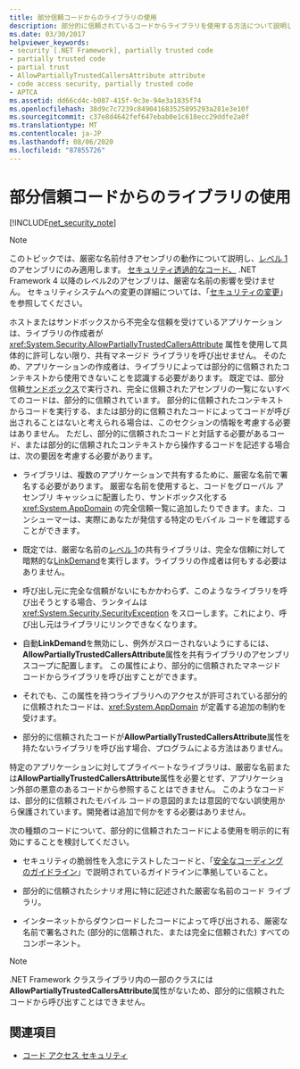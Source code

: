 ```yaml
---
title: 部分信頼コードからのライブラリの使用
description: 部分的に信頼されているコードからライブラリを使用する方法について説明します。 AllowPartiallyTrustedCallersAttribute 属性を使用して、共有マネージライブラリを呼び出します。
ms.date: 03/30/2017
helpviewer_keywords:
- security [.NET Framework], partially trusted code
- partially trusted code
- partial trust
- AllowPartiallyTrustedCallersAttribute attribute
- code access security, partially trusted code
- APTCA
ms.assetid: dd66cd4c-b087-415f-9c3e-94e3a1835f74
ms.openlocfilehash: 38d9c7c7239c849041683525895293a281e3e10f
ms.sourcegitcommit: c37e8d4642fef647ebab0e1c618ecc29ddfe2a0f
ms.translationtype: MT
ms.contentlocale: ja-JP
ms.lasthandoff: 08/06/2020
ms.locfileid: "87855726"
---
```

# <a name="using-libraries-from-partially-trusted-code"></a>部分信頼コードからのライブラリの使用

[!INCLUDE[net_security_note](../../../includes/net-security-note-md.md)]  
  
> [!NOTE]
> このトピックでは、厳密な名前付きアセンブリの動作について説明し、[レベル 1](security-transparent-code-level-1.md)のアセンブリにのみ適用します。 [セキュリティ透過的なコード、](security-transparent-code-level-2.md) .NET Framework 4 以降のレベル2のアセンブリは、厳密な名前の影響を受けません。 セキュリティシステムへの変更の詳細については、「[セキュリティの変更](https://docs.microsoft.com/previous-versions/dotnet/framework/security/security-changes)」を参照してください。  
  
 ホストまたはサンドボックスから不完全な信頼を受けているアプリケーションは、ライブラリの作成者が <xref:System.Security.AllowPartiallyTrustedCallersAttribute> 属性を使用して具体的に許可しない限り、共有マネージド ライブラリを呼び出せません。 そのため、アプリケーションの作成者は、ライブラリによっては部分的に信頼されたコンテキストから使用できないことを認識する必要があります。 既定では、部分信頼[サンドボックス](how-to-run-partially-trusted-code-in-a-sandbox.md)で実行され、完全に信頼されたアセンブリの一覧にないすべてのコードは、部分的に信頼されています。 部分的に信頼されたコンテキストからコードを実行する、または部分的に信頼されたコードによってコードが呼び出されることはないと考えられる場合は、このセクションの情報を考慮する必要はありません。 ただし、部分的に信頼されたコードと対話する必要があるコード、または部分的に信頼されたコンテキストから操作するコードを記述する場合は、次の要因を考慮する必要があります。  
  
- ライブラリは、複数のアプリケーションで共有するために、厳密な名前で署名する必要があります。 厳密な名前を使用すると、コードをグローバル アセンブリ キャッシュに配置したり、サンドボックス化する <xref:System.AppDomain> の完全信頼一覧に追加したりできます。また、コンシューマーは、実際にあなたが発信する特定のモバイル コードを確認することができます。  
  
- 既定では、厳密な名前の[レベル 1](security-transparent-code-level-1.md)の共有ライブラリは、完全な信頼に対して暗黙的な[LinkDemand](link-demands.md)を実行します。ライブラリの作成者は何もする必要はありません。  
  
- 呼び出し元に完全な信頼がないにもかかわらず、このようなライブラリを呼び出そうとする場合、ランタイムは <xref:System.Security.SecurityException> をスローします。これにより、呼び出し元はライブラリにリンクできなくなります。  
  
- 自動**LinkDemand**を無効にし、例外がスローされないようにするには、 **AllowPartiallyTrustedCallersAttribute**属性を共有ライブラリのアセンブリスコープに配置します。 この属性により、部分的に信頼されたマネージド コードからライブラリを呼び出すことができます。  
  
- それでも、この属性を持つライブラリへのアクセスが許可されている部分的に信頼されたコードは、<xref:System.AppDomain> が定義する追加の制約を受けます。  
  
- 部分的に信頼されたコードが**AllowPartiallyTrustedCallersAttribute**属性を持たないライブラリを呼び出す場合、プログラムによる方法はありません。  
  
 特定のアプリケーションに対してプライベートなライブラリは、厳密な名前または**AllowPartiallyTrustedCallersAttribute**属性を必要とせず、アプリケーション外部の悪意のあるコードから参照することはできません。 このようなコードは、部分的に信頼されたモバイル コードの意図的または意図的でない誤使用から保護されています。開発者は追加で何かをする必要はありません。  
  
 次の種類のコードについて、部分的に信頼されたコードによる使用を明示的に有効にすることを検討してください。  
  
- セキュリティの脆弱性を入念にテストしたコードと、「[安全なコーディングのガイドライン](../../standard/security/secure-coding-guidelines.md)」で説明されているガイドラインに準拠していること。  
  
- 部分的に信頼されたシナリオ用に特に記述された厳密な名前のコード ライブラリ。  
  
- インターネットからダウンロードしたコードによって呼び出される、厳密な名前で署名された (部分的に信頼された、または完全に信頼された) すべてのコンポーネント。   
  
> [!NOTE]
> .NET Framework クラスライブラリ内の一部のクラスには**AllowPartiallyTrustedCallersAttribute**属性がないため、部分的に信頼されたコードから呼び出すことはできません。  
  
## <a name="see-also"></a>関連項目

- [コード アクセス セキュリティ](code-access-security.md)
